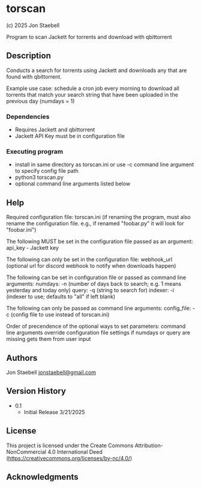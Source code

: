 # torscan
(c) 2025 Jon Staebell

Program to scan Jackett for torrents and download with qbittorrent

## Description

Conducts a search for torrents using Jackett and downloads any
that are found with qbittorrent.

Example use case: schedule a cron job every morning to download
all torrents that match your search string that have been uploaded
in the previous day (numdays = 1)

### Dependencies

* Requires Jackett and qbittorrent
* Jackett API Key must be in configuration file

### Executing program

* install in same directory as torscan.ini or use -c command line argument to specify config file path
* python3 torscan.py 
* optional command line arguments listed below

## Help

Required configuration file: torscan.ini
(if renaming the program, must also rename the configuration file. e.g., if renamed
"foobar.py" it will look for "foobar.ini")

The following MUST be set in the configuration file passed as an argument:
   api_key - Jackett key

The following can only be set in the configuration file:
   webhook_url (optional url for discord webhook to notify when downloads happen)

The following can be set in configuration file or passed as command line arguments:
   numdays: -n (number of days back to search; e.g. 1 means yesterday and today only)
   query: -q (string to search for)
   indexer: -i (indexer to use; defaults to "all" if left blank)

The following can only be passed as command line arguments:
   config_file: -c (config file to use instead of torscan.ini)

Order of precendence of the optional ways to set parameters:
   command line arguments override configuration file settings
   if numdays or query are missing gets them from user input

## Authors

Jon Staebell
jonstaebell@gmail.com

## Version History

* 0.1
    * Initial Release 3/21/2025

## License

This project is licensed under the Create Commons Attribution-NonCommercial 4.0 International Deed 
(https://creativecommons.org/licenses/by-nc/4.0/)

## Acknowledgments




